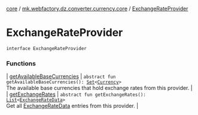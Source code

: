 [core](../../index.md) / [mk.webfactory.dz.converter.currency.core](../index.md) / [ExchangeRateProvider](./index.md)

# ExchangeRateProvider

`interface ExchangeRateProvider`

### Functions

| [getAvailableBaseCurrencies](get-available-base-currencies.md) | `abstract fun getAvailableBaseCurrencies(): `[`Set`](https://kotlinlang.org/api/latest/jvm/stdlib/kotlin.collections/-set/index.html)`<`[`Currency`](../-currency/index.md)`>`<br>The available base currencies that hold exchange rates from this provider. |
| [getExchangeRates](get-exchange-rates.md) | `abstract fun getExchangeRates(): `[`List`](https://kotlinlang.org/api/latest/jvm/stdlib/kotlin.collections/-list/index.html)`<`[`ExchangeRateData`](../-exchange-rate-data/index.md)`>`<br>Get all [ExchangeRateData](../-exchange-rate-data/index.md) entries from this provider. |

